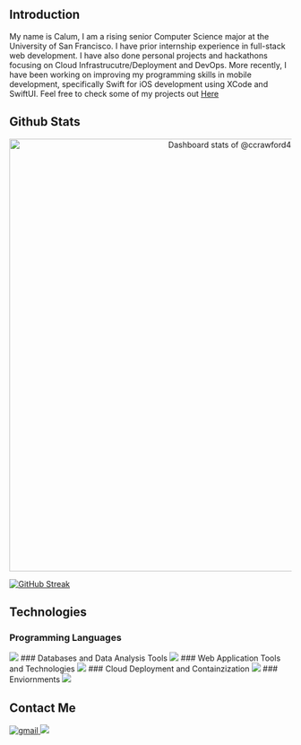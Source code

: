 ## Introduction
My name is Calum, I am a rising senior Computer Science major at the University of San Francisco. I have prior internship experience in full-stack web development. I have also done personal projects and hackathons focusing on Cloud Infrastrucutre/Deployment and DevOps. More recently, I have been working on improving my programming skills in mobile development, specifically Swift for iOS development using XCode and SwiftUI. Feel free to check some of my projects out [Here](https://github.com/ccrawford4?tab=repositories)

## Github Stats

<a href="https://next.ossinsight.io/widgets/official/compose-user-dashboard-stats?user_id=123438979" target="_blank" style="display: block" align="center">
  <picture>
    <source media="(prefers-color-scheme: dark)" srcset="https://next.ossinsight.io/widgets/official/compose-user-dashboard-stats/thumbnail.png?user_id=123438979&image_size=auto&color_scheme=dark" width="771" height="auto">
    <img alt="Dashboard stats of @ccrawford4" src="https://next.ossinsight.io/widgets/official/compose-user-dashboard-stats/thumbnail.png?user_id=123438979&image_size=auto&color_scheme=light" width="771" height="auto">
  </picture>
</a>

<p></p>

[![GitHub Streak](https://streak-stats.demolab.com?user=ccrawford4&theme=onedark)](https://git.io/streak-stats)

## Technologies
### Programming Languages
<img src="https://skillicons.dev/icons?i=py,java,c,js,ts,swift,php" />
### Databases and Data Analysis Tools
<img src="https://skillicons.dev/icons?i=anaconda,r,sklearn,mysql,postgres" />
### Web Application Tools and Technologies
<img src="https://skillicons.dev/icons?i=bootstrap,css,django,flask,html,jest,jquery,next.js,node.js,npm,postman,prisma,react,tailwind" />
### Cloud Deployment and Containzization
<img src="https://skillicons.dev/icons?i=aws,docker,gcp,jenkins,kubernetes" />
### Enviornments
<img src="https://skillicons.dev/icons?i=eclipse,idea,linux,neovim,ubuntu,vim,vscode,windows" />

## Contact Me

<a href="mailto:ccrawford6@dons.usfca.edu" target="_blank">
<img src=https://img.shields.io/badge/gmail-%2300acee.svg?color=EA4335&style=for-the-badge&logo=gmail&logoColor=white alt=gmail style="margin-bottom: 5px;" />

<a href="https://www.linkedin.com/in/calum-a-crawford">
  <img src="https://skillicons.dev/icons?i=linkedin"/>
</a>


